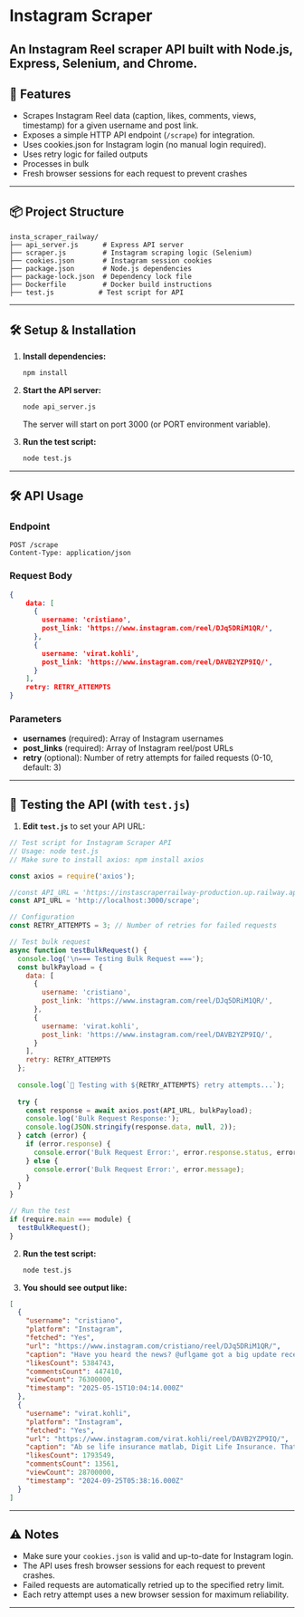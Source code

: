# Instagram Scraper 

An Instagram Reel scraper API built with Node.js, Express, Selenium, and Chrome.
---

## 🚀 Features
- Scrapes Instagram Reel data (caption, likes, comments, views, timestamp) for a given username and post link.
- Exposes a simple HTTP API endpoint (`/scrape`) for integration.
- Uses cookies.json for Instagram login (no manual login required).
- Uses retry logic for failed outputs
- Processes in bulk
- Fresh browser sessions for each request to prevent crashes
---

## 📦 Project Structure
```
insta_scraper_railway/
├── api_server.js      # Express API server
├── scraper.js         # Instagram scraping logic (Selenium)
├── cookies.json       # Instagram session cookies
├── package.json       # Node.js dependencies
├── package-lock.json  # Dependency lock file
├── Dockerfile         # Docker build instructions
├── test.js           # Test script for API
```

---

## 🛠️ Setup & Installation

1. **Install dependencies:**
   ```sh
   npm install
   ```

2. **Start the API server:**
   ```sh
   node api_server.js
   ```
   The server will start on port 3000 (or PORT environment variable).

3. **Run the test script:**
   ```sh
   node test.js
   ```

---

## 🛠️ API Usage

### Endpoint
```
POST /scrape
Content-Type: application/json
```

### Request Body
```json
{
    data: [
      {
        username: 'cristiano',
        post_link: 'https://www.instagram.com/reel/DJq5DRiM1QR/',
      },
      {
        username: 'virat.kohli',
        post_link: 'https://www.instagram.com/reel/DAVB2YZP9IQ/',
      }
    ],
    retry: RETRY_ATTEMPTS
}
```

### Parameters
- **usernames** (required): Array of Instagram usernames
- **post_links** (required): Array of Instagram reel/post URLs
- **retry** (optional): Number of retry attempts for failed requests (0-10, default: 3)

---

## 🧪 Testing the API (with `test.js`)

1. **Edit `test.js`** to set your API URL:

```js
// Test script for Instagram Scraper API
// Usage: node test.js
// Make sure to install axios: npm install axios

const axios = require('axios');

//const API_URL = 'https://instascraperrailway-production.up.railway.app/scrape';
const API_URL = 'http://localhost:3000/scrape';

// Configuration
const RETRY_ATTEMPTS = 3; // Number of retries for failed requests

// Test bulk request
async function testBulkRequest() {
  console.log('\n=== Testing Bulk Request ===');
  const bulkPayload = {
    data: [
      {
        username: 'cristiano',
        post_link: 'https://www.instagram.com/reel/DJq5DRiM1QR/',
      },
      {
        username: 'virat.kohli',
        post_link: 'https://www.instagram.com/reel/DAVB2YZP9IQ/',
      }
    ],
    retry: RETRY_ATTEMPTS
  };
  
  console.log(`🔄 Testing with ${RETRY_ATTEMPTS} retry attempts...`);
  
  try {
    const response = await axios.post(API_URL, bulkPayload);
    console.log('Bulk Request Response:');
    console.log(JSON.stringify(response.data, null, 2));
  } catch (error) {
    if (error.response) {
      console.error('Bulk Request Error:', error.response.status, error.response.data);
    } else {
      console.error('Bulk Request Error:', error.message);
    }
  }
}

// Run the test
if (require.main === module) {
  testBulkRequest();
} 
```

2. **Run the test script:**
   ```sh
   node test.js
   ```

3. **You should see output like:**

```json
[
  {
    "username": "cristiano",
    "platform": "Instagram",
    "fetched": "Yes",
    "url": "https://www.instagram.com/cristiano/reel/DJq5DRiM1QR/",
    "caption": "Have you heard the news? @uflgame got a big update recently! Season 2 is on! Go and play for free! UFL is available on",
    "likesCount": 5384743,
    "commentsCount": 447410,
    "viewCount": 76300000,
    "timestamp": "2025-05-15T10:04:14.000Z"
  },
  {
    "username": "virat.kohli",
    "platform": "Instagram",
    "fetched": "Yes",
    "url": "https://www.instagram.com/virat.kohli/reel/DAVB2YZP9IQ/",
    "caption": "Ab se life insurance matlab, Digit Life Insurance. That's it. 😎",
    "likesCount": 1793549,
    "commentsCount": 13561,
    "viewCount": 28700000,
    "timestamp": "2024-09-25T05:38:16.000Z"
  }
]
```

---

## ⚠️ Notes
- Make sure your `cookies.json` is valid and up-to-date for Instagram login.
- The API uses fresh browser sessions for each request to prevent crashes.
- Failed requests are automatically retried up to the specified retry limit.
- Each retry attempt uses a new browser session for maximum reliability.
---
